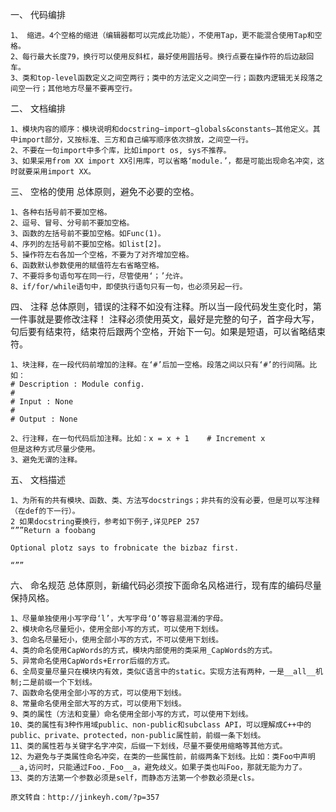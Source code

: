 一、 代码编排

    1、 缩进。4个空格的缩进（编辑器都可以完成此功能），不使用Tap，更不能混合使用Tap和空格。
    2、每行最大长度79，换行可以使用反斜杠，最好使用圆括号。换行点要在操作符的后边敲回车。
    3、类和top-level函数定义之间空两行；类中的方法定义之间空一行；函数内逻辑无关段落之间空一行；其他地方尽量不要再空行。

二、 文档编排

    1、模块内容的顺序：模块说明和docstring—import—globals&constants—其他定义。其中import部分，又按标准、三方和自己编写顺序依次排放，之间空一行。
    2、不要在一句import中多个库，比如import os, sys不推荐。
    3、如果采用from XX import XX引用库，可以省略‘module.’，都是可能出现命名冲突，这时就要采用import XX。

三、 空格的使用
总体原则，避免不必要的空格。

    1、各种右括号前不要加空格。
    2、逗号、冒号、分号前不要加空格。
    3、函数的左括号前不要加空格。如Func(1)。
    4、序列的左括号前不要加空格。如list[2]。
    5、操作符左右各加一个空格，不要为了对齐增加空格。
    6、函数默认参数使用的赋值符左右省略空格。
    7、不要将多句语句写在同一行，尽管使用‘；’允许。
    8、if/for/while语句中，即使执行语句只有一句，也必须另起一行。

四、 注释
总体原则，错误的注释不如没有注释。所以当一段代码发生变化时，第一件事就是要修改注释！
注释必须使用英文，最好是完整的句子，首字母大写，句后要有结束符，结束符后跟两个空格，开始下一句。如果是短语，可以省略结束符。

    1、块注释，在一段代码前增加的注释。在‘#’后加一空格。段落之间以只有‘#’的行间隔。比如：
    # Description : Module config.
    #
    # Input : None
    #
    # Output : None

    2、行注释，在一句代码后加注释。比如：x = x + 1	# Increment x
    但是这种方式尽量少使用。
    3、避免无谓的注释。

五、 文档描述

    1、为所有的共有模块、函数、类、方法写docstrings；非共有的没有必要，但是可以写注释（在def的下一行）。
    2 如果docstring要换行，参考如下例子,详见PEP 257
    “””Return a foobang

    Optional plotz says to frobnicate the bizbaz first.

    “””

六、 命名规范
总体原则，新编代码必须按下面命名风格进行，现有库的编码尽量保持风格。

    1、尽量单独使用小写字母‘l’，大写字母‘O’等容易混淆的字母。
    2、模块命名尽量短小，使用全部小写的方式，可以使用下划线。
    3、包命名尽量短小，使用全部小写的方式，不可以使用下划线。
    4、类的命名使用CapWords的方式，模块内部使用的类采用_CapWords的方式。
    5、异常命名使用CapWords+Error后缀的方式。
    6、全局变量尽量只在模块内有效，类似C语言中的static。实现方法有两种，一是__all__机制;二是前缀一个下划线。
    7、函数命名使用全部小写的方式，可以使用下划线。
    8、常量命名使用全部大写的方式，可以使用下划线。
    9、类的属性（方法和变量）命名使用全部小写的方式，可以使用下划线。
    10、类的属性有3种作用域public、non-public和subclass API，可以理解成C++中的public、private、protected，non-public属性前，前缀一条下划线。
    11、类的属性若与关键字名字冲突，后缀一下划线，尽量不要使用缩略等其他方式。
    12、为避免与子类属性命名冲突，在类的一些属性前，前缀两条下划线。比如：类Foo中声明__a,访问时，只能通过Foo._Foo__a，避免歧义。如果子类也叫Foo，那就无能为力了。
    13、类的方法第一个参数必须是self，而静态方法第一个参数必须是cls。

    原文转自：http://jinkeyh.com/?p=357